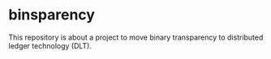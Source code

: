 # binsparency
This repository is about a project to move binary transparency to distributed ledger technology (DLT).
